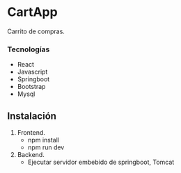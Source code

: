 # CartApp

Carrito de compras.

### Tecnologías

* React
* Javascript
* Springboot
* Bootstrap
* Mysql

## Instalación

1. Frontend.
   * npm install
   * npm run dev
2. Backend.
   * Ejecutar servidor embebido de springboot, Tomcat

